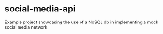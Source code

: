 # social-media-api
Example project showcasing the use of a NoSQL db in implementing a mock social media network
